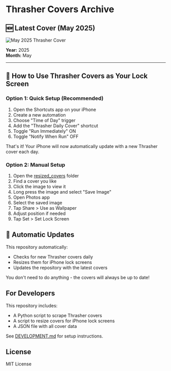# Thrasher Covers Archive

## 🆕 Latest Cover (May 2025)

![May 2025 Thrasher Cover](https://www.thrashermagazine.com/images/image/Covers_Archive/25_05_Jamie_Foy_Burnett_Frontside_Half_Cab_Nosegrind_CV1TH0525_1080.jpg)

**Year:** 2025  
**Month:** May

---

## 📱 How to Use Thrasher Covers as Your Lock Screen

### Option 1: Quick Setup (Recommended)
1. Open the Shortcuts app on your iPhone
2. Create a new automation
3. Choose "Time of Day" trigger
4. Add the "Thrasher Daily Cover" shortcut
5. Toggle "Run Immediately" ON
6. Toggle "Notify When Run" OFF

That's it! Your iPhone will now automatically update with a new Thrasher cover each day.

### Option 2: Manual Setup
1. Open the [resized_covers](https://github.com/kyleplathe/thrasher-covers-archive/tree/main/resized_covers) folder
2. Find a cover you like
3. Click the image to view it
4. Long press the image and select "Save Image"
5. Open Photos app
6. Select the saved image
7. Tap Share > Use as Wallpaper
8. Adjust position if needed
9. Tap Set > Set Lock Screen

## 🔄 Automatic Updates

This repository automatically:
- Checks for new Thrasher covers daily
- Resizes them for iPhone lock screens
- Updates the repository with the latest covers

You don't need to do anything - the covers will always be up to date!

## For Developers

This repository includes:
- A Python script to scrape Thrasher covers
- A script to resize covers for iPhone lock screens
- A JSON file with all cover data

See [DEVELOPMENT.md](DEVELOPMENT.md) for setup instructions.

## License

MIT License 